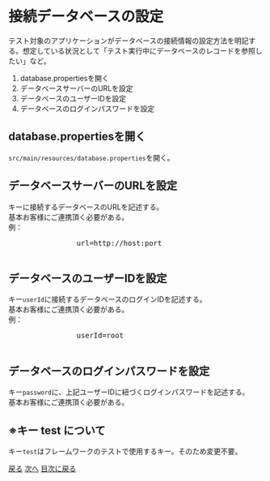 <head>
        <meta charset="UTF-8">
        <meta name="viewport" content="width=device-width">
        <link rel="stylesheet" href="../../resources/css/default.css"></link>
</head>
<body>
    <div>
        <h1>接続データベースの設定</h1>
        <p>テスト対象のアプリケーションがデータベースの接続情報の設定方法を明記する。想定している状況として「テスト実行中にデータベースのレコードを参照したい」など。</p>
    </div>
    <div class="index">
        <ol type="1">
            <li>database.propertiesを開く</li>
            <li>データベースサーバーのURLを設定</li>
            <li>データベースのユーザーIDを設定</li>
            <li>データベースのログインパスワードを設定</li>
        </ol>
    </div>
    <div class="howTo">
        <h2>database.propertiesを開く</h2>
        <p>
            <code>src/main/resources/database.properties</code>を開く。
        </p>
    </div>
    <div class="howTo">
        <h2>データベースサーバーのURLを設定</h2>
        <p>
            キー<code></code>に接続するデータベースのURLを記述する。<br>
            基本お客様にご連携頂く必要がある。<br>
            例：
            <pre>
                url=http://host:port
            </pre>
        </p>
    </div>
    <div class="howTo">
        <h2>データベースのユーザーIDを設定</h2>
        <p>
            キー<code>userId</code>に接続するデータベースのログインIDを記述する。<br>
            基本お客様にご連携頂く必要がある。<br>
            例：
            <pre>
                userId=root
            </pre>
        </p>
    <div>
    <div class="howTo">
        <h2>データベースのログインパスワードを設定</h2>
        <p>
            キー<code>password</code>に、上記ユーザーIDに紐づくログインパスワードを記述する。<br>
            基本お客様にご連携頂く必要がある。<br>
        </p>
    </div>
    <div>
        <h2>※キー test について</h2>
        <p>
            キー<code>test</code>はフレームワークのテストで使用するキー。そのため変更不要。
        </p>
    </div>
    <div>
        <a href="setTestEnvironment.md">戻る</a>
        <a href="tuningScreenshot.md">次へ</a>
        <a href="../index.md">目次に戻る</a>
    </div>
</body>